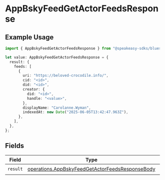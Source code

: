 # AppBskyFeedGetActorFeedsResponse

## Example Usage

```typescript
import { AppBskyFeedGetActorFeedsResponse } from "@speakeasy-sdks/bluesky/models/operations";

let value: AppBskyFeedGetActorFeedsResponse = {
  result: {
    feeds: [
      {
        uri: "https://beloved-crocodile.info/",
        cid: "<id>",
        did: "<id>",
        creator: {
          did: "<id>",
          handle: "<value>",
        },
        displayName: "Carolanne.Wyman",
        indexedAt: new Date("2025-06-05T13:42:47.963Z"),
      },
    ],
  },
};
```

## Fields

| Field                                                                                                              | Type                                                                                                               | Required                                                                                                           | Description                                                                                                        |
| ------------------------------------------------------------------------------------------------------------------ | ------------------------------------------------------------------------------------------------------------------ | ------------------------------------------------------------------------------------------------------------------ | ------------------------------------------------------------------------------------------------------------------ |
| `result`                                                                                                           | [operations.AppBskyFeedGetActorFeedsResponseBody](../../models/operations/appbskyfeedgetactorfeedsresponsebody.md) | :heavy_check_mark:                                                                                                 | N/A                                                                                                                |